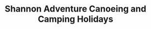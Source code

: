 ---
title: "Shannon Adventure Canoeing and Camping Holidays"
address: "The Marina, Banagher, Co. Offaly"
tel: "+353 (0)57 915 1411"
county: "Offaly"
category: "Canoeing Kayaking"
type: "Content"
lat: "53.18663024902344"
lng: "-7.999864101409912"
---